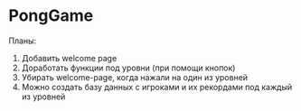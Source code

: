 # PongGame
Планы:
1) Добавить welcome page
2) Доработать функции под уровни (при помощи кнопок)
3) Убирать welcome-page, когда нажали на один из уровней
4) Можно создать базу данных с игроками и их рекордами под каждый из уровней
